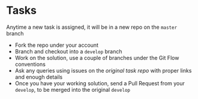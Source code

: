 # Tasks

Anytime a new task is assigned, it will be in a new repo on the `master` branch

- Fork the repo under your account
- Branch and checkout into a `develop` branch
- Work on the solution, use a couple of branches under the Git Flow conventions
- Ask any queries using issues on the *original task repo* with proper links and enough details
- Once you have your working solution, send a Pull Request from your `develop`, to be merged into the original `develop`
